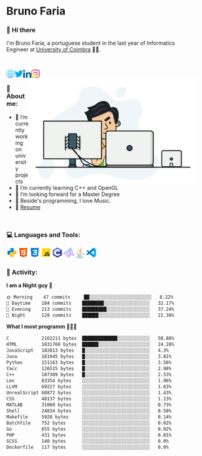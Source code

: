 # Bruno Faria

### 👋 Hi there

I'm Bruno Faria, a portuguese student in the last year of Informatics Engineer at [University of Coimbra](uc.pt/en) 👨‍🎓.

<br/>

[<img align="left" width="22px" alt="Website" src="https://github.com/brunofaria1322/brunofaria1322/blob/master/assets/social/global.svg"/>][website]
[<img align="left" width="22px" alt="Twitter" src="https://github.com/brunofaria1322/brunofaria1322/blob/master/assets/social/twitter.svg"/>][twitter]
[<img align="left" width="22px" alt="LinkedIn" src="https://github.com/brunofaria1322/brunofaria1322/blob/master/assets/social/linkedin.svg"/>][linkedin]
[<img align="left" width="22px" alt="Instagram" src="https://github.com/brunofaria1322/brunofaria1322/blob/master/assets/social/instagram.svg"/>][instagram]

<img align="right" height = "280" alt="GIF" src="https://github.com/brunofaria1322/brunofaria1322/blob/master/assets/animation.gif"/>

<br />

### 📕 About me:

- 🔭 I’m currently working on university projects
- 🌱 I’m currently learning C++ and OpenGL
- 💼 I’m looking forward for a Master Degree
- 💙 Beside's programming, I love Music.
- 📝 [Resume](https://en.wikipedia.org/wiki/HTTP_404)


<br />

### 💻 Languages and Tools:

<img align="left" width="30px" alt= "Python" src="https://github.com/brunofaria1322/brunofaria1322/blob/master/assets/skills/python.svg"/>
<img align="left" width="30px" alt= "Html5" src="https://github.com/brunofaria1322/brunofaria1322/blob/master/assets/skills/html5.svg"/>
<img align="left" width="30px" alt= "Css3" src="https://github.com/brunofaria1322/brunofaria1322/blob/master/assets/skills/css3.svg"/>
<img align="left" width="30px" alt= "JavaScript" src="https://github.com/brunofaria1322/brunofaria1322/blob/master/assets/skills/javascript.svg"/>
<img align="left" width="30px" alt= "C" src="https://github.com/brunofaria1322/brunofaria1322/blob/master/assets/skills/c.svg"/>
<img align="left" width="30px" alt= "Matlab" src="https://github.com/brunofaria1322/brunofaria1322/blob/master/assets/skills/matlab.svg"/>
<img align="left" width="30px" alt= "Java" src="https://github.com/brunofaria1322/brunofaria1322/blob/master/assets/skills/java.svg"/>
<img align="left" width="30px" alt= "Visual Studio Code" src="https://github.com/brunofaria1322/brunofaria1322/blob/master/assets/skills/vscode.svg"/>

<br />
<br />

### 🚩 Activity:

<!--START_SECTION:stats-->
**I am a Night guy 🌙** 

```text
🌞 Morning    47 commits     ██░░░░░░░░░░░░░░░░░░░░░░░	8.22% 
🌆 Daytime    184 commits    ████████░░░░░░░░░░░░░░░░░	32.17% 
🌃 Evening    213 commits    █████████░░░░░░░░░░░░░░░░	37.24% 
🌙 Night      128 commits    ██████░░░░░░░░░░░░░░░░░░░	22.38%

```
**What I most programm 👨🏽‍💻** 

```text
C            2162211 bytes  █████████████░░░░░░░░░░░░	50.88% 
HTML         1031760 bytes  ██████░░░░░░░░░░░░░░░░░░░	24.28% 
JavaScript   182813 bytes   █░░░░░░░░░░░░░░░░░░░░░░░░	4.3% 
Java         161945 bytes   █░░░░░░░░░░░░░░░░░░░░░░░░	3.81% 
Python       151163 bytes   █░░░░░░░░░░░░░░░░░░░░░░░░	3.56% 
Yacc         126515 bytes   █░░░░░░░░░░░░░░░░░░░░░░░░	2.98% 
C++          107389 bytes   █░░░░░░░░░░░░░░░░░░░░░░░░	2.53% 
Lex          83354 bytes    ░░░░░░░░░░░░░░░░░░░░░░░░░	1.96% 
LLVM         69227 bytes    ░░░░░░░░░░░░░░░░░░░░░░░░░	1.63% 
UnrealScript 60872 bytes    ░░░░░░░░░░░░░░░░░░░░░░░░░	1.43% 
CSS          48137 bytes    ░░░░░░░░░░░░░░░░░░░░░░░░░	1.13% 
MATLAB       31060 bytes    ░░░░░░░░░░░░░░░░░░░░░░░░░	0.73% 
Shell        24834 bytes    ░░░░░░░░░░░░░░░░░░░░░░░░░	0.58% 
Makefile     5928 bytes     ░░░░░░░░░░░░░░░░░░░░░░░░░	0.14% 
Batchfile    752 bytes      ░░░░░░░░░░░░░░░░░░░░░░░░░	0.02% 
Go           655 bytes      ░░░░░░░░░░░░░░░░░░░░░░░░░	0.02% 
PHP          431 bytes      ░░░░░░░░░░░░░░░░░░░░░░░░░	0.01% 
SCSS         140 bytes      ░░░░░░░░░░░░░░░░░░░░░░░░░	0.0% 
Dockerfile   117 bytes      ░░░░░░░░░░░░░░░░░░░░░░░░░	0.0%
```


<!--END_SECTION:stats-->


[website]: https://brunofaria1322.github.io
[twitter]: https://twitter.com/brunofaria_1322
[instagram]: https://instagram.com/brunofaria_1322
[linkedin]: https://linkedin.com/in/bruno-faria
